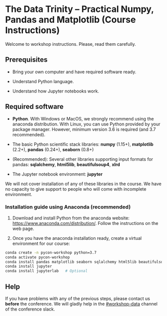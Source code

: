 # The Data Trinity – Practical Numpy, Pandas and Matplotlib (Course Instructions)

Welcome to workshop instructions. Please, read them carefully.

## Prerequisites

- Bring your own computer and have required software ready.

- Understand Python language.

- Understand how Jupyter notebooks work.

## Required software

- **Python**. With Windows or MacOS, we strongly recommend using the anaconda distribution. With Linux, you can use Python provided by your package manager. However, minimum version 3.6 is required (and 3.7 recommended).

- The basic Python scientific stack libraries: **numpy** (1.15+), **matplotlib** (2.2+), **pandas** (0.24+), **seaborn** (0.8+)

- (Recommended): Several other libraries supporting input formats for pandas: **sqlalchemy**, **html5lib**, **beautifulsoup4**, **xlrd**

- The Jupyter notebook environment: **jupyter**

We will not cover installation of any of these libraries in the course. We have no capacity to give support to people who will come
with incomplete environment.

### Installation guide using Anaconda (recommended)

1) Download and install Python from the anaconda website: https://www.anaconda.com/distribution/. Follow the instructions on the web page.

2) Once you have the anaconda installation ready, create a virtual environment for our course:

```bash
conda create -n pycon-workshop python=3.7
conda activate pycon-workshop
conda install pandas matplotlib seaborn sqlalchemy html5lib beautifulsoup4 xlrd
conda install jupyter
conda install jupyterlab   # Optional
```

## Help

If you have problems with any of the previous steps, please contact us
**before** the conference. We will gladly help in the [\#workshop-data](https://pyconcz2019.slack.com/messages/CJRQSN0FL) channel
of the conference slack.

